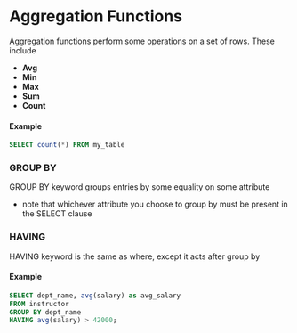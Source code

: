# Aggregation Functions
Aggregation functions perform some operations on a set of rows. These include

* **Avg** 
* **Min**
* **Max**
* **Sum**
* **Count**

#### Example
```SQL
SELECT count(*) FROM my_table
```

### GROUP BY
GROUP BY keyword groups entries by some equality on some attribute
* note that whichever attribute you choose to group by must be present in the SELECT clause

### HAVING
HAVING keyword is the same as where, except it acts after group by

#### Example

```SQL
SELECT dept_name, avg(salary) as avg_salary
FROM instructor
GROUP BY dept_name
HAVING avg(salary) > 42000;
```